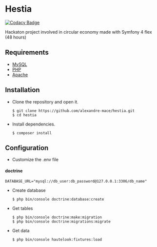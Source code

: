 # Hestia
[![Codacy Badge](https://api.codacy.com/project/badge/Grade/70c4e6480c4c4393998b976a48d20a64)](https://app.codacy.com/app/codacy_alexandre-mace/hestia?utm_source=github.com&utm_medium=referral&utm_content=alexandre-mace/hestia&utm_campaign=Badge_Grade_Dashboard)

Hackaton project involved in circular economy made with Symfony 4 flex (48 hours)


## Requirements 
*   [MySQL](https://www.mysql.com/fr/)
*   [PHP](http://php.net/manual/fr/intro-whatis.php)
*   [Apache](https://www.apache.org/)

## Installation 
*   Clone the repository and open it.

		$ git clone https://github.com/alexandre-mace/hestia.git
		$ cd hestia

*   Install dependencies.
		
		$ composer install

## Configuration
*   Customize the .env file

#### doctrine
```
DATABASE_URL="mysql://db_user:db_password@127.0.0.1:3306/db_name"
```

*   Create database 

		$ php bin/console doctrine:database:create

*   Get tables 

		$ php bin/console doctrine:make:migration
		$ php bin/console doctrine:migrations:migrate

*   Get data

		$ php bin/console hautelook:fixtures:load
